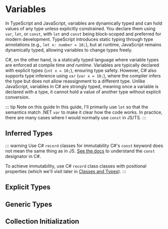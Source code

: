 # Variables

In TypeScript and JavaScript, variables are dynamically typed and can hold values of any type unless explicitly constrained. You declare them using `var`, `let`, or `const`, with `let` and `const` being block-scoped and preferred for modern development. TypeScript introduces static typing through type annotations (e.g., `let x: number = 10;`), but at runtime, JavaScript remains dynamically typed, allowing variables to change types freely.

C#, on the other hand, is a statically typed language where variable types are enforced at compile time *and runtime*. Variables are typically declared with explicit types (`int x = 10;`), ensuring type safety. However, C# also supports type inference using `var` (`var x = 10;`), where the compiler infers the type but does not allow reassignment to a different type. Unlike JavaScript, variables in C# are strongly typed, meaning once a variable is declared with a type, it cannot hold a value of another type without explicit conversion.

::: tip Note on this guide
In this guide, I'll primarily use `let` so that the semantics match .NET `var` to make it clear how the code works.  In practice, there are many cases where I would normally use `const` in JS/TS.
:::

## Inferred Types

<CodeSplitter>
  <template #left>

```ts
var x = 1;  // Hoisted
let x = 1;  // Block scope
const x = 1;  // Block scope; immutable
```

  </template>
  <template #right>

```csharp
var x = 1;  // Block scope
```

  </template>
</CodeSplitter>

::: warning Use C# `record` classes for immutability
C#'s `const` keyword does not mean the same thing as in JS. [See the docs](https://learn.microsoft.com/en-us/dotnet/csharp/language-reference/keywords/const) to understand the `const` designator in C#.

To achieve immutability, use C# `record` class classes with positional properties (which we'll visit later in [Classes and Types](./classes.md#record-classes)).
:::

## Explicit Types

<CodeSplitter>
  <template #left>

```ts
// Primitives
let x:number = 1;
let y:string = "";

// Reference types
let map = new Map();
```

  </template>
  <template #right>

```csharp
// Primitives
int x = 1;
string y = "";
const int x = 1;  // Compiler "inlined"; NOT the same as JS const

// Reference types
var map = new HashMap();
HashMap map = new(); // Means the same thing.
```

  </template>
</CodeSplitter>

## Generic Types

<CodeSplitter>
  <template #left>

```ts
let x: Result<User> = getUser();
```

  </template>
  <template #right>

```csharp
Result<User> x = GetUser();
```

  </template>
</CodeSplitter>

## Collection Initialization

<CodeSplitter>
  <template #left>

```ts
let x = ["Bird", "Cat", "Dog"];
let y = [...x];
```

  </template>
  <template #right>

```csharp
string[] x = ["Bird", "Cat", "Dog"];
string[] y = [..x];
```

  </template>
</CodeSplitter>

